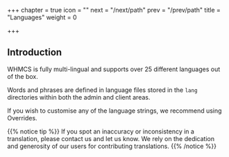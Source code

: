 +++
chapter = true
icon = "<i class='fa fa-language fa-fw'></i>"
next = "/next/path"
prev = "/prev/path"
title = "Languages"
weight = 0

+++

## Introduction

WHMCS is fully multi-lingual and supports over 25 different languages out of the box.

Words and phrases are defined in language files stored in the `lang` directories within both the admin and client areas.

If you wish to customise any of the language strings, we recommend using Overrides.

{{% notice tip %}}
If you spot an inaccuracy or inconsistency in a translation, please contact us and let us know. We rely on the dedication and generosity of our users for contributing translations.
{{% /notice %}}
